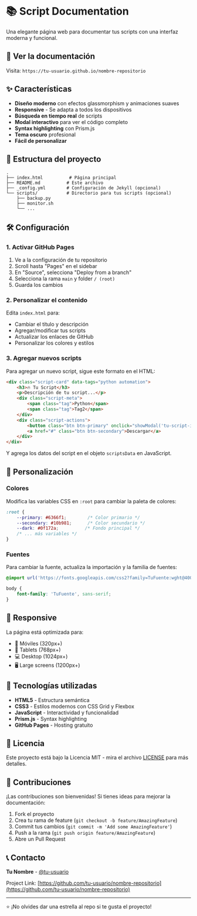 # 📚 Script Documentation

Una elegante página web para documentar tus scripts con una interfaz moderna y funcional.

## 🚀 Ver la documentación

Visita: `https://tu-usuario.github.io/nombre-repositorio`

## ✨ Características

- **Diseño moderno** con efectos glassmorphism y animaciones suaves
- **Responsive** - Se adapta a todos los dispositivos
- **Búsqueda en tiempo real** de scripts
- **Modal interactivo** para ver el código completo
- **Syntax highlighting** con Prism.js
- **Tema oscuro** profesional
- **Fácil de personalizar**

## 📁 Estructura del proyecto

```
.
├── index.html          # Página principal
├── README.md          # Este archivo
├── _config.yml        # Configuración de Jekyll (opcional)
└── scripts/           # Directorio para tus scripts (opcional)
    ├── backup.py
    ├── monitor.sh
    └── ...
```

## 🛠️ Configuración

### 1. Activar GitHub Pages

1. Ve a la configuración de tu repositorio
2. Scroll hasta "Pages" en el sidebar
3. En "Source", selecciona "Deploy from a branch"
4. Selecciona la rama `main` y folder `/ (root)`
5. Guarda los cambios

### 2. Personalizar el contenido

Edita `index.html` para:
- Cambiar el título y descripción
- Agregar/modificar tus scripts
- Actualizar los enlaces de GitHub
- Personalizar los colores y estilos

### 3. Agregar nuevos scripts

Para agregar un nuevo script, sigue este formato en el HTML:

```html
<div class="script-card" data-tags="python automation">
    <h3>🔥 Tu Script</h3>
    <p>Descripción de tu script...</p>
    <div class="script-meta">
        <span class="tag">Python</span>
        <span class="tag">Tag2</span>
    </div>
    <div class="script-actions">
        <button class="btn btn-primary" onclick="showModal('tu-script-id')">Ver Código</button>
        <a href="#" class="btn btn-secondary">Descargar</a>
    </div>
</div>
```

Y agrega los datos del script en el objeto `scriptsData` en JavaScript.

## 🎨 Personalización

### Colores
Modifica las variables CSS en `:root` para cambiar la paleta de colores:

```css
:root {
    --primary: #6366f1;        /* Color primario */
    --secondary: #10b981;      /* Color secundario */
    --dark: #0f172a;          /* Fondo principal */
    /* ... más variables */
}
```

### Fuentes
Para cambiar la fuente, actualiza la importación y la familia de fuentes:

```css
@import url('https://fonts.googleapis.com/css2?family=TuFuente:wght@400;500;600;700;800&display=swap');

body {
    font-family: 'TuFuente', sans-serif;
}
```

## 📱 Responsive

La página está optimizada para:
- 📱 Móviles (320px+)
- 📱 Tablets (768px+)  
- 💻 Desktop (1024px+)
- 🖥️ Large screens (1200px+)

## 🔧 Tecnologías utilizadas

- **HTML5** - Estructura semántica
- **CSS3** - Estilos modernos con CSS Grid y Flexbox
- **JavaScript** - Interactividad y funcionalidad
- **Prism.js** - Syntax highlighting
- **GitHub Pages** - Hosting gratuito

## 📄 Licencia

Este proyecto está bajo la Licencia MIT - mira el archivo [LICENSE](LICENSE) para más detalles.

## 🤝 Contribuciones

¡Las contribuciones son bienvenidas! Si tienes ideas para mejorar la documentación:

1. Fork el proyecto
2. Crea tu rama de feature (`git checkout -b feature/AmazingFeature`)
3. Commit tus cambios (`git commit -m 'Add some AmazingFeature'`)
4. Push a la rama (`git push origin feature/AmazingFeature`)
5. Abre un Pull Request

## 📞 Contacto

**Tu Nombre** - [@tu-usuario](https://github.com/tu-usuario)

Project Link: [https://github.com/tu-usuario/nombre-repositorio](https://github.com/tu-usuario/nombre-repositorio)

---

⭐ ¡No olvides dar una estrella al repo si te gusta el proyecto!
